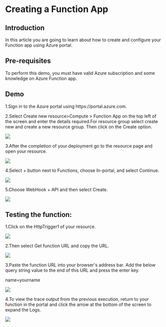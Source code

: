 <h1>Creating a Function App</h1>

<h2>Introduction</h2>
<p>In this article you are going to learn about how to create and configure your Function app using Azure portal.</p>

<h2>Pre-requisites</h2>
<p>To perform this demo, you must have valid Azure subscription and some knowledge on Azure Function app.</p>

<h2>Demo</h2>
<p>1.Sign in to the Azure portal using https://portal.azure.com.</p>
<p>2.Select Create new resource>Compute > Function App on the top left of the screen and enter the details required.For resource group select create new and create a new resource group. Then click on the Create option.</p>
<img src="https://codesizzlergit.blob.core.windows.net/az301-06/01.jpg"/>
<p>3.After the completion of your deployment go to the resource page and open your resource.</p>
<img src="https://codesizzlergit.blob.core.windows.net/az301-06/02.jpg"/>
<p>4.Select + button next to Functions, choose In-portal, and select Continue.</p>
<img src="https://codesizzlergit.blob.core.windows.net/az301-06/03.jpg"/>
<p>5.Choose WebHook + API and then select Create.</p>
<img src="https://codesizzlergit.blob.core.windows.net/az301-06/04.jpg"/>

<h2>Testing the function:</h2>
<p>1.Click on the HttpTrigger1 of your resource.</p>
<img src="https://codesizzlergit.blob.core.windows.net/az301-06/05.jpg"/>
<p>2.Then select </>Get function URL and copy the URL.</p>
<img src="https://codesizzlergit.blob.core.windows.net/az301-06/06.jpg"/>
<p>3.Paste the function URL into your browser's address bar. Add the below query string value to the end of this URL and press the enter key.</p>
	<p>name=yourname	</p>
<img src="https://codesizzlergit.blob.core.windows.net/az301-06/07.jpg"/>
<p>4.To view the trace output from the previous execution, return to your function in the portal and click the arrow at the bottom of the screen to expand the Logs.</p>
<img src="https://codesizzlergit.blob.core.windows.net/az301-06/08.jpg"/>








